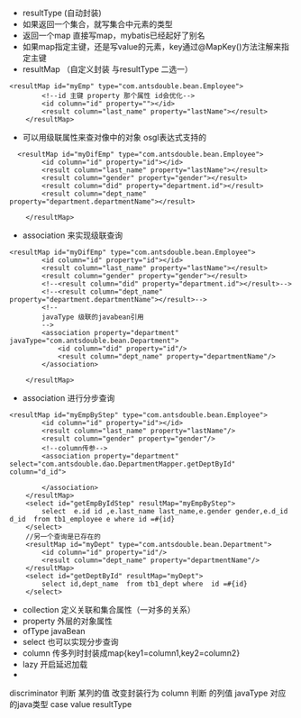 # 
- resultType (自动封装)
- 如果返回一个集合，就写集合中元素的类型
- 返回一个map  直接写map，mybatis已经起好了别名
- 如果map指定主键，还是写value的元素，key通过@MapKey()方法注解来指定主键
- resultMap （自定义封装 与resultType 二选一）
```
<resultMap id="myEmp" type="com.antsdouble.bean.Employee">
        <!--id 主键 property 那个属性 id会优化-->
        <id column="id" property=""></id>
        <result column="last_name" property="lastName"></result>
    </resultMap>
```  

- 可以用级联属性来查对像中的对象 osgl表达式支持的
```
  <resultMap id="myDifEmp" type="com.antsdouble.bean.Employee">
        <id column="id" property="id"></id>
        <result column="last_name" property="lastName"></result>
        <result column="gender" property="gender"></result>
        <result column="did" property="department.id"></result>
        <result column="dept_name" property="department.departmentName"></result>

    </resultMap>
```
- association 来实现级联查询
```
<resultMap id="myDifEmp" type="com.antsdouble.bean.Employee">
        <id column="id" property="id"></id>
        <result column="last_name" property="lastName"></result>
        <result column="gender" property="gender"></result>
        <!--<result column="did" property="department.id"></result>-->
        <!--<result column="dept_name" property="department.departmentName"></result>-->
        <!--
        javaType 级联的javabean引用
        -->
        <association property="department" javaType="com.antsdouble.bean.Department">
            <id column="did" property="id"/>
            <result column="dept_name" property="departmentName"/>
        </association>

    </resultMap>
```  
- association 进行分步查询
```
<resultMap id="myEmpByStep" type="com.antsdouble.bean.Employee">
        <id column="id" property="id"></id>
        <result column="last_name" property="lastName"/>
        <result column="gender" property="gender"/>
        <!--column传参-->
        <association property="department" select="com.antsdouble.dao.DepartmentMapper.getDeptById" column="d_id">

        </association>
    </resultMap>
    <select id="getEmpByIdStep" resultMap="myEmpByStep">
        select  e.id id ,e.last_name last_name,e.gender gender,e.d_id d_id  from tb1_employee e where id =#{id}
    </select>
    //另一个查询是已存在的
    <resultMap id="myDept" type="com.antsdouble.bean.Department">
        <id column="id" property="id"/>
        <result column="dept_name" property="departmentName"/>
    </resultMap>
    <select id="getDeptById" resultMap="myDept">
        select id,dept_name  from tb1_dept where  id =#{id}
    </select>
```  
- collection 定义关联和集合属性（一对多的关系）
- property  外层的对象属性
- ofType javaBean
- select 也可以实现分步查询 
- column 传多列时封装成map{key1=column1,key2=column2}
- lazy 开启延迟加载
- 
discriminator 判断 某列的值 改变封装行为
column 判断 的列值 javaType 对应的java类型
case value resultType 

